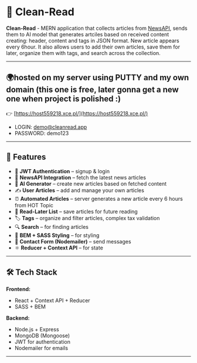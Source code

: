 # 🧹 Clean-Read

**Clean-Read** - MERN application that collects articles from [NewsAPI](https://newsapi.org/), sends them to AI model that generates artciles based on received content creating: header, content and tags in JSON format.
New article appears every 6hour. It also allows users to add their own articles, save them for later, organize them with tags, and search across the collection.

---

## 🌍hosted on my server using PUTTY and my own domain (this one is free, later gonna get a new one when project is polished :)

👉 [https://host559218.xce.pl/](https://host559218.xce.pl/)

- LOGIN: demo@cleanread.app
- PASSWORD: demo123

---

## 🚀 Features

- 🔑 **JWT Authentication** – signup & login
- 📰 **NewsAPI Integration** – fetch the latest news articles
- 🤖 **AI Generator** – create new articles based on fetched content
- ✍️ **User Articles** – add and manage your own articles
- ⏰ **Automated Articles** – server generates a new article every 6 hours from HOT Topic
- 📌 **Read-Later List** – save articles for future reading
- 🏷️ **Tags** – organize and filter articles, complex tax validation
- 🔍 **Search** – for finding articles
- 🎨 **BEM + SASS Styling** – for styling
- 📧 **Contact Form (Nodemailer)** – send messages
- ⚛️ **Reducer + Context API** – for state

---

## 🛠️ Tech Stack

**Frontend:**

- React + Context API + Reducer
- SASS + BEM

**Backend:**

- Node.js + Express
- MongoDB (Mongoose)
- JWT for authentication
- Nodemailer for emails

---
